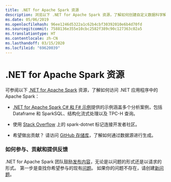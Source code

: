 ```yaml
---
title: .NET for Apache Spark 资源
description: 浏览以下 .NET for Apache Spark 资源，了解如何创建自定义数据科学解决方案以及如何将其集成到 .NET 应用程序中。
ms.date: 05/06/2019
ms.openlocfilehash: 96ee1246d5322a1c62b4cbf30392010e6b4d70fd
ms.sourcegitcommit: 7588136e355e10cbc2582f389c90c127363c02a5
ms.translationtype: HT
ms.contentlocale: zh-CN
ms.lasthandoff: 03/15/2020
ms.locfileid: "69620039"
---
```

# <a name="net-for-apache-spark-resources"></a>.NET for Apache Spark 资源

可参阅以下 [.NET for Apache Spark](../index.yml) 资源，了解如何访问 .NET 应用程序中的 Apache Spark：

* [.NET for Apache Spark C# 和 F# 示例](https://github.com/dotnet/spark#samples)提供的示例涵盖多个分析案例，包括 Dataframe 和 SparkSQL、结构化流式处理以及 TPC-H 查询。

* 使用 [Stack Overflow](https://stackoverflow.com/questions/tagged/spark-dotnet) 上的 spark-dotnet 标记连接开发者社区。

* 希望做出贡献？ 请访问 [GitHub 存储库](https://github.com/dotnet/spark)，了解如何通过数据源进行生成。

### <a name="how-to-engage-contribute-and-provide-feedback"></a>如何参与、贡献和提供反馈

.NET for Apache Spark 团队鼓励[发布内容](https://github.com/dotnet/spark/blob/master/docs/contributing.md)，无论是以问题的形式还是以请求的形式。 第一步是查找你希望参与的现有[问题](https://github.com/dotnet/spark/issues)。 如果你的问题不存在，请创建[新问题](https://github.com/dotnet/spark/issues?utf8=%E2%9C%93&q=is%3Aissue+is%3Aopen+)。
